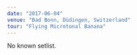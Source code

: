 ```yaml
---
date: "2017-06-04"
venue: "Bad Bonn, Düdingen, Switzerland"
tour: "Flying Microtonal Banana"
---
```


No known setlist.
